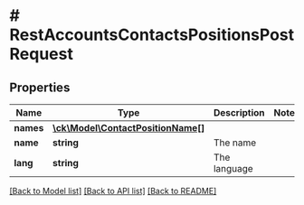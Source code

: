 # # RestAccountsContactsPositionsPostRequest

## Properties

Name | Type | Description | Notes
------------ | ------------- | ------------- | -------------
**names** | [**\ck\Model\ContactPositionName[]**](ContactPositionName.md) |  |
**name** | **string** | The name |
**lang** | **string** | The language |

[[Back to Model list]](../../README.md#models) [[Back to API list]](../../README.md#endpoints) [[Back to README]](../../README.md)
